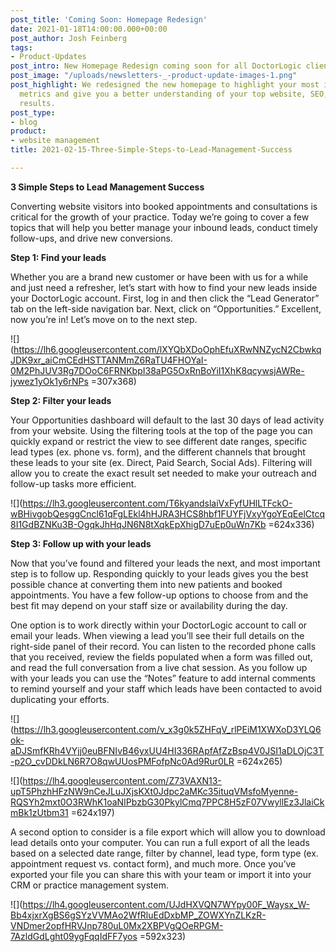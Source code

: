```yaml
---
post_title: 'Coming Soon: Homepage Redesign'
date: 2021-01-18T14:00:00.000+00:00
post_author: Josh Feinberg
tags:
- Product-Updates
post_intro: New Homepage Redesign coming soon for all DoctorLogic clients.
post_image: "/uploads/newsletters-_-product-update-images-1.png"
post_highlight: We redesigned the new homepage to highlight your most important performance
  metrics and give you a better understanding of your top website, SEO, & conversion
  results.
post_type:
- blog
product:
- website management
title: 2021-02-15-Three-Simple-Steps-to-Lead-Management-Success

---
```

**3 Simple Steps to Lead Management Success**

Converting website visitors into booked appointments and consultations is critical for the growth of your practice. Today we’re going to cover a few topics that will help you better manage your inbound leads, conduct timely follow-ups, and drive new conversions.

**Step 1: Find your leads**

Whether you are a brand new customer or have been with us for a while and just need a refresher, let’s start with how to find your new leads inside your DoctorLogic account. First, log in and then click the “Lead Generator” tab on the left-side navigation bar. Next, click on “Opportunities.” Excellent, now you’re in! Let’s move on to the next step.

![](https://lh6.googleusercontent.com/lXYQbXDoOphEfuXRwNNZycN2CbwkqJDK9xr_aiCmCEdHSTTANMmZ6RaTU4FHOYaI-0M2PhJUV3Rg7DOoC6FRNKbpI38aPG5OxRnBoYiI1XhK8qcywsjAWRe-jywez1yOk1y6rNPs =307x368)

**Step 2: Filter your leads**

Your Opportunities dashboard will default to the last 30 days of lead activity from your website. Using the filtering tools at the top of the page you can quickly expand or restrict the view to see different date ranges, specific lead types (ex. phone vs. form), and the different channels that brought these leads to your site (ex. Direct, Paid Search, Social Ads). Filtering will allow you to create the exact result set needed to make your outreach and follow-up tasks more efficient.

![](https://lh3.googleusercontent.com/T6kyandslaiVxFyfUHlLTFckO-wBHivgobQesggCncl61qFgLEkl4hHJRA3HCS8hbf1FUYFjVxyYgoYEqEelCtcq8I1GdBZNKu3B-OgqkJhHqJN6N8tXqkEpXhigD7uEp0uWn7Kb =624x336)

**Step 3: Follow up with your leads**

Now that you’ve found and filtered your leads the next, and most important step is to follow up. Responding quickly to your leads gives you the best possible chance at converting them into new patients and booked appointments. You have a few follow-up options to choose from and the best fit may depend on your staff size or availability during the day.

One option is to work directly within your DoctorLogic account to call or email your leads. When viewing a lead you’ll see their full details on the right-side panel of their record. You can listen to the recorded phone calls that you received, review the fields populated when a form was filled out, and read the full conversation from a live chat session. As you follow up with your leads you can use the “Notes” feature to add internal comments to remind yourself and your staff which leads have been contacted to avoid duplicating your efforts.

![](https://lh3.googleusercontent.com/v_x3g0k5ZHFqV_rlPEiM1XWXoD3YLQ6ok-aDJSmfKRh4VYjj0euBFNIvB46yxUU4HI336RApfAfZzBsp4V0JSI1aDLOjC3T-p2O_cvDDkLN6R7O8qwUUosPMFofpNc0Ad9Rur0LR =624x265)

![](https://lh4.googleusercontent.com/Z73VAXN13-upT5PhzhHFzNW9nCeJLuJXjsKXt0Jdpc2aMKc35ituqVMsfoMyenne-RQSYh2mxt0O3RWhK1oaNIPbzbG30PkylCmq7PPC8H5zF07VwyllEz3JlaiCkmBk1zUtbm31 =624x197)

A second option to consider is a file export which will allow you to download lead details onto your computer. You can run a full export of all the leads based on a selected date range, filter by channel, lead type, form type (ex. appointment request vs. contact form), and much more. Once you’ve exported your file you can share this with your team or import it into your CRM or practice management system.

![](https://lh4.googleusercontent.com/UJdHXVQN7WYpy00F_Waysx_W-Bb4xjxrXgBS6gSYzVVMAo2WfRluEdDxbMP_ZOWXYnZLKzR-VNDmer2opfHRVJnp780uL0Mx2XBPVgQOeRPGM-7AzldGdLght09ygFqqIdFF7yos =592x323)
